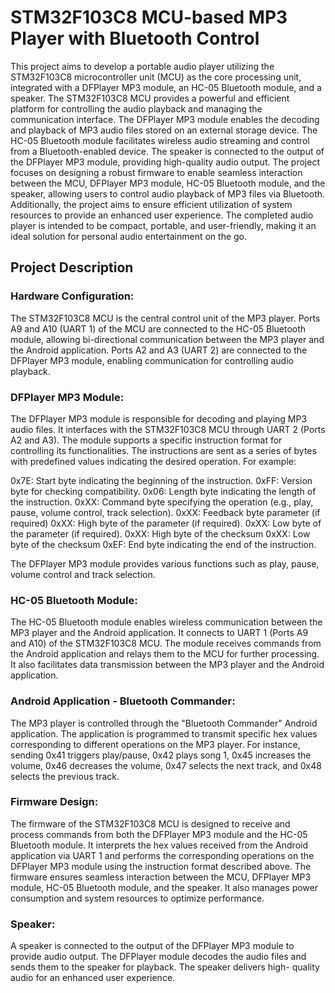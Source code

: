 # STM32F103C8 MCU-based MP3 Player with Bluetooth Control

This project aims to develop a portable audio player utilizing the STM32F103C8 microcontroller unit (MCU) as
the core processing unit, integrated with a DFPlayer MP3 module, an HC-05 Bluetooth module, and a speaker.
The STM32F103C8 MCU provides a powerful and efficient platform for controlling the audio playback and
managing the communication interface. The DFPlayer MP3 module enables the decoding and playback of MP3
audio files stored on an external storage device. The HC-05 Bluetooth module facilitates wireless audio streaming
and control from a Bluetooth-enabled device. The speaker is connected to the output of the DFPlayer MP3
module, providing high-quality audio output. The project focuses on designing a robust firmware to enable
seamless interaction between the MCU, DFPlayer MP3 module, HC-05 Bluetooth module, and the speaker,
allowing users to control audio playback of MP3 files via Bluetooth. Additionally, the project aims to ensure
efficient utilization of system resources to provide an enhanced user experience. The completed audio player is
intended to be compact, portable, and user-friendly, making it an ideal solution for personal audio entertainment
on the go.

## Project Description

### Hardware Configuration:
The STM32F103C8 MCU is the central control unit of the MP3 player. Ports A9 and A10 (UART 1) of
the MCU are connected to the HC-05 Bluetooth module, allowing bi-directional communication between
the MP3 player and the Android application. Ports A2 and A3 (UART 2) are connected to the DFPlayer
MP3 module, enabling communication for controlling audio playback.

### DFPlayer MP3 Module:
The DFPlayer MP3 module is responsible for decoding and playing MP3 audio files. It interfaces with the
STM32F103C8 MCU through UART 2 (Ports A2 and A3). The module supports a specific instruction
format for controlling its functionalities. The instructions are sent as a series of bytes with predefined
values indicating the desired operation. For example:

0x7E: Start byte indicating the beginning of the instruction.
0xFF: Version byte for checking compatibility.
0x06: Length byte indicating the length of the instruction.
0xXX: Command byte specifying the operation (e.g., play, pause, volume control, track selection).
0xXX: Feedback byte parameter (if required)
0xXX: High byte of the parameter (if required).
0xXX: Low byte of the parameter (if required).
0xXX: High byte of the checksum
0xXX: Low byte of the checksum
0xEF: End byte indicating the end of the instruction.


The DFPlayer MP3 module provides various functions such as play, pause, volume control and track
selection.

### HC-05 Bluetooth Module:
The HC-05 Bluetooth module enables wireless communication between the MP3 player and the Android
application. It connects to UART 1 (Ports A9 and A10) of the STM32F103C8 MCU. The module receives
commands from the Android application and relays them to the MCU for further processing. It also
facilitates data transmission between the MP3 player and the Android application.

### Android Application - Bluetooth Commander:
The MP3 player is controlled through the "Bluetooth Commander" Android application. The application
is programmed to transmit specific hex values corresponding to different operations on the MP3 player.
For instance, sending 0x41 triggers play/pause, 0x42 plays song 1, 0x45 increases the volume, 0x46
decreases the volume, 0x47 selects the next track, and 0x48 selects the previous track.

### Firmware Design:
The firmware of the STM32F103C8 MCU is designed to receive and process commands from both the
DFPlayer MP3 module and the HC-05 Bluetooth module. It interprets the hex values received from the
Android application via UART 1 and performs the corresponding operations on the DFPlayer MP3
module using the instruction format described above. The firmware ensures seamless interaction between
the MCU, DFPlayer MP3 module, HC-05 Bluetooth module, and the speaker. It also manages power
consumption and system resources to optimize performance.

### Speaker:
A speaker is connected to the output of the DFPlayer MP3 module to provide audio output. The DFPlayer
module decodes the audio files and sends them to the speaker for playback. The speaker delivers high-
quality audio for an enhanced user experience.
